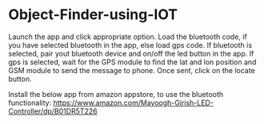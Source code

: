 # Object-Finder-using-IOT

Launch the app and click appropriate option.
Load the bluetooth code, if you have selected bluetooth in the app, else load gps code.
If bluetooth is selected, pair yout bluetooth device and on/off the led button in the app.
If gps is selected, wait for the GPS module to find the lat and lon position and GSM module to send the message to phone. Once sent, click on the locate button.

Install the below app from amazon appstore, to use the bluetooth functionality:
https://www.amazon.com/Mayoogh-Girish-LED-Controller/dp/B01DR5T226
